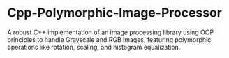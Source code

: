 # Cpp-Polymorphic-Image-Processor
A robust C++ implementation of an image processing library using OOP principles to handle Grayscale and RGB images, featuring polymorphic operations like rotation, scaling, and histogram equalization.
